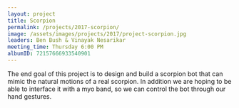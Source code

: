 ```yaml
---
layout: project
title: Scorpion
permalink: /projects/2017-scorpion/
image: /assets/images/projects/2017/project-scorpion.jpg
leaders: Ben Bush & Vinayak Nesarikar
meeting_time: Thursday 6:00 PM
albumID: 72157666933540901
---
```


The end goal of this project is to design and build a scorpion bot that can mimic the natural motions of a real scorpion. In addition we are hoping to be able to interface it with a myo band, so we can control the bot through our hand gestures.
